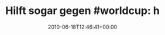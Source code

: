 ---
retweeted: false
source: <a href="http://twitter.com" rel="nofollow">Twitter Web Client</a>
entities:
  hashtags:
  - text: worldcup
    indices:
    - '18'
    - '27'
  symbols: []
  user_mentions: []
  urls: []
display_text_range:
- '0'
- '55'
favorite_count: '0'
id_str: '16467270966'
truncated: false
retweet_count: '0'
id: '16467270966'
created_at: Fri Jun 18 12:46:41 +0000 2010
favorited: false
full_text: 'Hilft sogar gegen #worldcup:  http://twitpic.com/1xssn8'
lang: de
tags:
- worldcup
- pesos:twitter
date: '2010-06-18T12:46:41+00:00'
src: https://twitter.com/bascht/status/16467270966
original_url: https://twitter.com/bascht/status/16467270966
type: twitter_tweet
text: 'Hilft sogar gegen #worldcup:  http://twitpic.com/1xssn8'
title: 'Hilft sogar gegen #worldcup:  h'

---